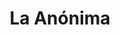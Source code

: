 ---
title: "La Anónima"
url: /san-carlos-de-bariloche/la-anonima-gobernador-leon-quaglia/
shop: Supermarkt
---